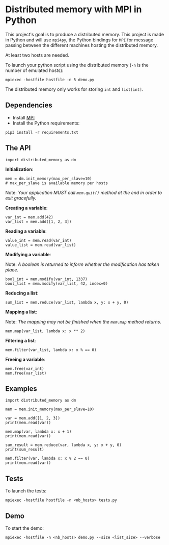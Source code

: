# Distributed memory with MPI in Python

This project's goal is to produce a distributed memory. This project is made in
Python and will use `mpi4py`, the Python bindings for `MPI` for message passing
between the different machines hosting the distributed memory.

At least two hosts are needed.

To launch your python script using the distributed memory (`-n` is the number
of emulated hosts):

```
mpiexec -hostfile hostfile -n 5 demo.py
```

The distributed memory only works for storing `int` and `list[int]`.

## Dependencies

- Install [MPI](https://www.open-mpi.org/nightly/v3.0.x/)
- Install the Python requirements:

```
pip3 install -r requirements.txt
```

## The API

```
import distributed_memory as dm
```

**Initialization**:

```
mem = dm.init_memory(max_per_slave=10)
# max_per_slave is available memory per hosts
```

Note: *Your application MUST call `mem.quit()` method at the end in order to exit
gracefully.*

**Creating a variable**:

```
var_int = mem.add(42)
var_list = mem.add([1, 2, 3])
```

**Reading a variable**:

```
value_int = mem.read(var_int)
value_list = mem.read(var_list)
```

**Modifying a variable**:

Note: *A boolean is returned to inform whether the modification has taken place.*

```
bool_int = mem.modify(var_int, 1337)
bool_list = mem.modify(var_list, 42, index=0)
```

**Reducing a list**:

```
sum_list = mem.reduce(var_list, lambda x, y: x + y, 0)
```

**Mapping a list**:

Note: *The mapping may not be finished when the `mem.map` method returns.*

```
mem.map(var_list, lambda x: x ** 2)
```

**Filtering a list**:

```
mem.filter(var_list, lambda x: x % == 0)
```

**Freeing a variable**:

```
mem.free(var_int)
mem.free(var_list)
```

## Examples

```
import distributed_memory as dm

mem = mem.init_memory(max_per_slave=10)

var = mem.add([1, 2, 3])
print(mem.read(var))

mem.map(var, lambda x: x + 1)
print(mem.read(var))

sum_result = mem.reduce(var, lambda x, y: x + y, 0)
print(sum_result)

mem.filter(var, lambda x: x % 2 == 0)
print(mem.read(var))
```

## Tests

To launch the tests:

```
mpiexec -hostfile hostfile -n <nb_hosts> tests.py
```

## Demo

To start the demo:

```
mpiexec -hostfile -n <nb_hosts> demo.py --size <list_size> --verbose
```
